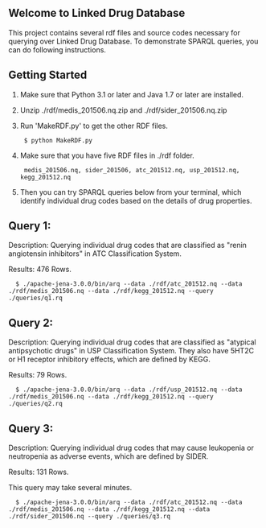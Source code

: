 ## Welcome to Linked Drug DatabaseThis project contains several rdf files and source codes necessary for querying over Linked Drug Database.To demonstrate SPARQL queries, you can do following instructions.## Getting Started1. Make sure that Python 3.1 or later and Java 1.7 or later are installed.2. Unzip ./rdf/medis_201506.nq.zip and ./rdf/sider_201506.nq.zip3. Run 'MakeRDF.py' to get the other RDF files.        $ python MakeRDF.py4. Make sure that you have five RDF files in ./rdf folder.        medis_201506.nq, sider_201506, atc_201512.nq, usp_201512.nq, kegg_201512.nq5. Then you can try SPARQL queries below from your terminal, which identify individual drug codes based on the details of drug properties.## Query 1: Description: Querying individual drug codes that are classified as "renin angiotensin inhibitors" in ATC Classification System. Results: 476 Rows.      $ ./apache-jena-3.0.0/bin/arq --data ./rdf/atc_201512.nq --data ./rdf/medis_201506.nq --data ./rdf/kegg_201512.nq --query ./queries/q1.rq## Query 2: Description: Querying individual drug codes that are classified as "atypical antipsychotic drugs" in USP Classification System. They also have 5HT2C or H1 receptor inhibitory effects, which are defined by KEGG. Results: 79 Rows.      $ ./apache-jena-3.0.0/bin/arq --data ./rdf/usp_201512.nq --data ./rdf/medis_201506.nq --data ./rdf/kegg_201512.nq --query ./queries/q2.rq## Query 3: Description: Querying individual drug codes that may cause leukopenia or neutropenia as adverse events, which are defined by SIDER. Results: 131 Rows. This query may take several minutes.      $ ./apache-jena-3.0.0/bin/arq --data ./rdf/atc_201512.nq --data ./rdf/medis_201506.nq --data ./rdf/kegg_201512.nq --data ./rdf/sider_201506.nq --query ./queries/q3.rq